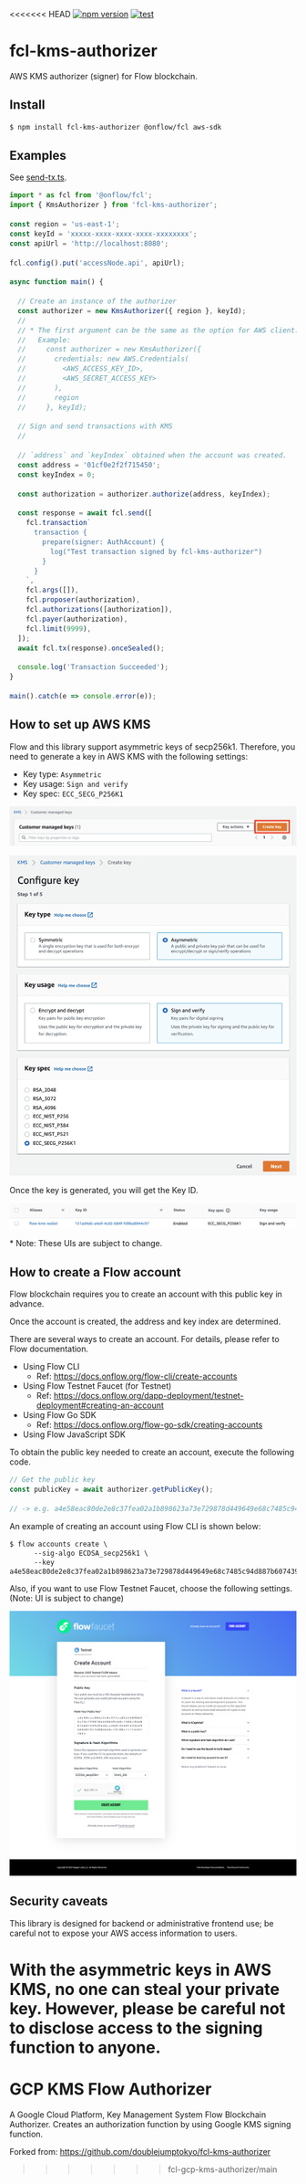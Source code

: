 <<<<<<< HEAD
[![npm version](https://badge.fury.io/js/fcl-kms-authorizer.svg)](https://badge.fury.io/js/fcl-kms-authorizer)
[![test](https://github.com/doublejumptokyo/fcl-kms-authorizer/actions/workflows/test.yml/badge.svg)](https://github.com/doublejumptokyo/fcl-kms-authorizer/actions/workflows/test.yml)

# fcl-kms-authorizer

AWS KMS authorizer (signer) for Flow blockchain.

## Install
```bash
$ npm install fcl-kms-authorizer @onflow/fcl aws-sdk
```

## Examples
See [send-tx.ts](https://github.com/doublejumptokyo/fcl-kms-authorizer/blob/main/examples/send-tx.ts).

```ts
import * as fcl from '@onflow/fcl';
import { KmsAuthorizer } from 'fcl-kms-authorizer';

const region = 'us-east-1';
const keyId = 'xxxxx-xxxx-xxxx-xxxx-xxxxxxxx';
const apiUrl = 'http://localhost:8080';

fcl.config().put('accessNode.api', apiUrl);

async function main() {

  // Create an instance of the authorizer
  const authorizer = new KmsAuthorizer({ region }, keyId);
  //
  // * The first argument can be the same as the option for AWS client.
  //   Example:
  //     const authorizer = new KmsAuthorizer({
  //       credentials: new AWS.Credentials(
  //         <AWS_ACCESS_KEY_ID>,
  //         <AWS_SECRET_ACCESS_KEY>
  //       ),
  //       region
  //     }, keyId);

  // Sign and send transactions with KMS
  //

  // `address` and `keyIndex` obtained when the account was created.
  const address = '01cf0e2f2f715450';
  const keyIndex = 0;

  const authorization = authorizer.authorize(address, keyIndex);

  const response = await fcl.send([
    fcl.transaction`
      transaction {
        prepare(signer: AuthAccount) {
          log("Test transaction signed by fcl-kms-authorizer")
        }
      }
    `,
    fcl.args([]),
    fcl.proposer(authorization),
    fcl.authorizations([authorization]),
    fcl.payer(authorization),
    fcl.limit(9999),
  ]);
  await fcl.tx(response).onceSealed();

  console.log('Transaction Succeeded');
}

main().catch(e => console.error(e));
```


## How to set up AWS KMS

Flow and this library support asymmetric keys of secp256k1. Therefore, you need to generate a key in AWS KMS with the following settings:

- Key type: `Asymmetric`
- Key usage: `Sign and verify`
- Key spec: `ECC_SECG_P256K1`

![Create Key](./examples/screenshots/create_key.png)

![Configure Key](./examples/screenshots/configure_key.png)

Once the key is generated, you will get the Key ID.

![Key Info](./examples/screenshots/key_info.png)

\* Note: These UIs are subject to change.


## How to create a Flow account

Flow blockchain requires you to create an account with this public key in advance.

Once the account is created, the address and key index are determined.

There are several ways to create an account. For details, please refer to Flow documentation.

- Using Flow CLI
  - Ref: https://docs.onflow.org/flow-cli/create-accounts
- Using Flow Testnet Faucet (for Testnet)
  - Ref: https://docs.onflow.org/dapp-deployment/testnet-deployment#creating-an-account
- Using Flow Go SDK
  - Ref: https://docs.onflow.org/flow-go-sdk/creating-accounts
- Using Flow JavaScript SDK


To obtain the public key needed to create an account, execute the following code.


```ts
// Get the public key
const publicKey = await authorizer.getPublicKey();

// -> e.g. a4e58eac80de2e8c37fea02a1b898623a73e729878d449649e68c7485c94d887b607439d94d6cad68134681443dd9b83d87312d08b6d6cf3f08e7f7fbd5f782e
```

An example of creating an account using Flow CLI is shown below:

```
$ flow accounts create \
      --sig-algo ECDSA_secp256k1 \
      --key a4e58eac80de2e8c37fea02a1b898623a73e729878d449649e68c7485c94d887b607439d94d6cad68134681443dd9b83d87312d08b6d6cf3f08e7f7fbd5f782e
```

Also, if you want to use Flow Testnet Faucet, choose the following settings. (Note: UI is subject to change)

![Key Info](./examples/screenshots/testnet_faucet_config.png)


## Security caveats

This library is designed for backend or administrative frontend use; be careful not to expose your AWS access information to users.

With the asymmetric keys in AWS KMS, no one can steal your private key. However, please be careful not to disclose access to the signing function to anyone.
=======
# GCP KMS Flow Authorizer

A Google Cloud Platform, Key Management System Flow Blockchain Authorizer. Creates an authorization function by using Google KMS signing function.

Forked from: https://github.com/doublejumptokyo/fcl-kms-authorizer
>>>>>>> fcl-gcp-kms-authorizer/main
